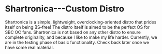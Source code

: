 # Shartronica---Custom Distro
Shartronica is a simple, lightweight, overclocking-oriented distro that prides itself on being BS-free! The distro itself is aimed to be the perfect OS for SBC OC fans. Shartronica is not based on any other distro to ensure complete originality, and because I like to make my life harder. Currently, we are in the testing phase of basic functionality. Check back later once we have some real material.
